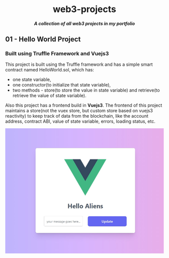 <h1 align="center"> 
web3-projects
</h1>
<h5 align="center">
A collection of all web3 projects in my portfolio
</h5>
<h2> 
01 - Hello World Project
</h2>
<h3>
Built using <b>Truffle Framework</b> and <b>Vuejs3</b>
</h3>
This project is built using the Truffle framework and has a simple smart contract named HelloWorld.sol, which has:
<ul>
<li>one state variable, </li>
<li>one constructor(to initialize that state variable), </li>
<li>two methods - store(to store the value in state variable) and retrieve(to retrieve the value of state variable). </li>
</ul>
Also this project has a frontend build in <b>Vuejs3</b>. The frontend of this project maintains a store(not the vuex store, but custom store based on vuejs3 reactivity) to keep track of data from the blockchain, like the account address, contract ABI, value of state variable, errors, loading status, etc.

![Alt text](01_HelloWorld/01_HelloWorld.png?raw=true 'Frontend of the DApp')
